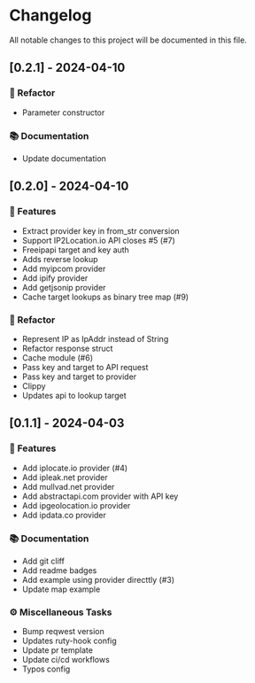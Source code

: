 # Changelog

All notable changes to this project will be documented in this file.

## [0.2.1] - 2024-04-10

### 🚜 Refactor

- Parameter constructor

### 📚 Documentation

- Update documentation

## [0.2.0] - 2024-04-10

### 🚀 Features

- Extract provider key in from_str conversion
- Support IP2Location.io API closes #5 (#7)
- Freeipapi target and key auth
- Adds reverse lookup
- Add  myipcom provider
- Add ipify provider
- Add getjsonip provider
- Cache target lookups as binary tree map (#9)

### 🚜 Refactor

- Represent IP as IpAddr instead of String
- Refactor response struct
- Cache module (#6)
- Pass key and target to API request
- Pass key and target to provider
- Clippy
- Updates api to lookup target

## [0.1.1] - 2024-04-03

### 🚀 Features

- Add iplocate.io provider (#4)
- Add ipleak.net provider
- Add mullvad.net provider
- Add abstractapi.com provider with API key
- Add ipgeolocation.io provider
- Add ipdata.co provider

### 📚 Documentation

- Add git cliff
- Add readme badges
- Add example using provider directtly (#3)
- Update map example

### ⚙️ Miscellaneous Tasks

- Bump reqwest version
- Updates ruty-hook config
- Update pr template
- Update ci/cd workflows
- Typos config


